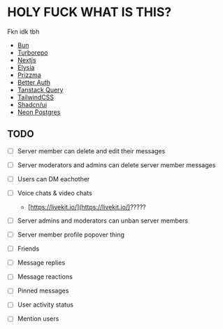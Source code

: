 # HOLY FUCK WHAT IS THIS?

Fkn idk tbh

- [Bun](https://bun.sh)
- [Turborepo](https://turbo.build)
- [Nextjs](https://nextjs.org)
- [Elysia](https://elysiajs.com)
- [Prizzma](https://www.prisma.io)
- [Better Auth](https://www.better-auth.com)
- [Tanstack Query](https://tanstack.com/query/latest)
- [TailwindCSS](https://tailwindcss.com)
- [Shadcn/ui](https://ui.shadcn.com)
- [Neon Postgres](https://neon.tech)

## TODO

- [ ] Server member can delete and edit their messages
- [ ] Server moderators and admins can delete server member messages
- [ ] Users can DM eachother
- [ ] Voice chats & video chats
  - [https://livekit.io/](https://livekit.io/)????? 
- [ ] Server admins and moderators can unban server members
- [ ] Server member profile popover thing
- [ ] Friends
- [ ] Message replies 
- [ ] Message reactions
- [ ] Pinned messages
- [ ] User activity status
- [ ] Mention users

